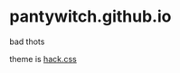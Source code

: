 # pantywitch.github.io
bad thots

theme is [hack.css]

[hack.css]: https://github.com/wemake-services/jekyll-theme-hackcss
